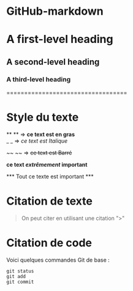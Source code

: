 # GitHub-markdown
# A first-level heading
## A second-level heading
### A third-level heading
================================== 
# Style du texte
 ** ** =>  **ce text est en gras**  
_ _ => _ce text est  Italique_

 ~~ ~~ =>   ~~ce text est Barré~~

**ce text  _extrêmement_ important**


*** Tout ce texte est important ***


# Citation de texte
> On peut citer en utilisant une citation ">"

# Citation de code
Voici quelques commandes Git de base :
```
git status
git add
git commit
```